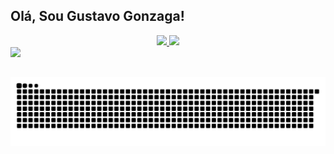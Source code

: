 ## Olá, Sou Gustavo Gonzaga!
<div align="center">
  <a href="https://github.com/Gustavo13132">
  <img height="180em" src="https://github-readme-stats.vercel.app/api?username=Gustavo13132&show_icons=true&theme=dracula&include_all_commits=true&count_private=true"/>
  <img height="180em" src="https://github-readme-stats.vercel.app/api/top-langs/?username=Gustavo13132&layout=compact&langs_count=7&theme=dracula"/>
</div>
<a href="https://www.linkedin.com/in/gustavo-gonzaga-69b47a228/" target="_blank"><img src="https://img.shields.io/badge/-LinkedIn-%230077B5?style=for-the-badge&logo=linkedin&logoColor=white" target="_blank"></a>

  ##
  
  ![Snake animation](https://github.com/Gustavo13132/Gustavo13132/blob/output/github-contribution-grid-snake.svg)
